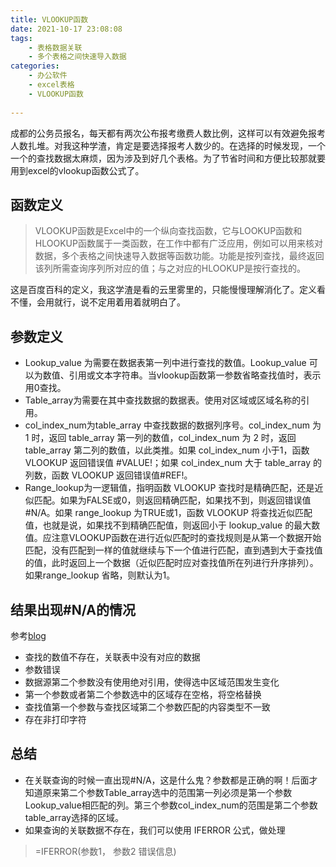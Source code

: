 ```yaml
---
title: VLOOKUP函数
date: 2021-10-17 23:08:08
tags:
    - 表格数据关联
    - 多个表格之间快速导入数据
categories:
    - 办公软件
    - excel表格
    - VLOOKUP函数
  
---
```

成都的公务员报名，每天都有两次公布报考缴费人数比例，这样可以有效避免报考人数扎堆。对我这种学渣，肯定是要选择报考人数少的。在选择的时候发现，一个一个的查找数据太麻烦，因为涉及到好几个表格。为了节省时间和方便比较那就要用到excel的vlookup函数公式了。

## 函数定义

> VLOOKUP函数是Excel中的一个纵向查找函数，它与LOOKUP函数和HLOOKUP函数属于一类函数，在工作中都有广泛应用，例如可以用来核对数据，多个表格之间快速导入数据等函数功能。功能是按列查找，最终返回该列所需查询序列所对应的值；与之对应的HLOOKUP是按行查找的。

这是百度百科的定义，我这学渣是看的云里雾里的，只能慢慢理解消化了。定义看不懂，会用就行，说不定用着用着就明白了。

## 参数定义

* Lookup_value 为需要在数据表第一列中进行查找的数值。Lookup_value 可以为数值、引用或文本字符串。当vlookup函数第一参数省略查找值时，表示用0查找。
* Table_array为需要在其中查找数据的数据表。使用对区域或区域名称的引用。
* col_index_num为table_array 中查找数据的数据列序号。col_index_num 为 1 时，返回 table_array 第一列的数值，col_index_num 为 2 时，返回 table_array 第二列的数值，以此类推。如果 col_index_num 小于1，函数 VLOOKUP 返回错误值 #VALUE!；如果 col_index_num 大于 table_array 的列数，函数 VLOOKUP 返回错误值#REF!。
* Range_lookup为一逻辑值，指明函数 VLOOKUP 查找时是精确匹配，还是近似匹配。如果为FALSE或0，则返回精确匹配，如果找不到，则返回错误值 #N/A。如果 range_lookup 为TRUE或1，函数 VLOOKUP 将查找近似匹配值，也就是说，如果找不到精确匹配值，则返回小于 lookup_value 的最大数值。应注意VLOOKUP函数在进行近似匹配时的查找规则是从第一个数据开始匹配，没有匹配到一样的值就继续与下一个值进行匹配，直到遇到大于查找值的值，此时返回上一个数据（近似匹配时应对查找值所在列进行升序排列）。如果range_lookup 省略，则默认为1。

## 结果出现#N/A的情况
参考[blog](http://www.360doc.com/content/19/1205/20/66005516_877693931.shtml)
* 查找的数值不存在，关联表中没有对应的数据
* 参数错误
* 数据源第二个参数没有使用绝对引用，使得选中区域范围发生变化
* 第一个参数或者第二个参数选中的区域存在空格，将空格替换
* 查找值第一个参数与查找区域第二个参数匹配的内容类型不一致
* 存在非打印字符


## 总结
* 在关联查询的时候一直出现#N/A，这是什么鬼？参数都是正确的啊！后面才知道原来第二个参数Table_array选中的范围第一列必须是第一个参数Lookup_value相匹配的列。第三个参数col_index_num的范围是第二个参数table_array选择的区域。
* 如果查询的关联数据不存在，我们可以使用 IFERROR 公式，做处理
> =IFERROR(参数1， 参数2 错误信息)
